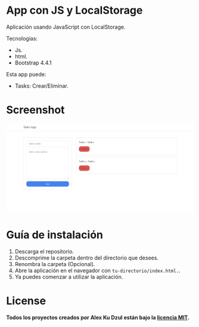 # App con JS y LocalStorage
Aplicación usando JavaScript con LocalStorage.

Tecnologías:
- Js.
- html.
- Bootstrap 4.4.1

Esta app puede:
- Tasks: Crear/Eliminar.

# Screenshot
![](screenshot.png)

# Guía de instalación
1. Descarga el repositorio.
2. Descomprime la carpeta dentro del directorio que desees.
3. Renombra la carpeta (Opcional).
4. Abre la aplicación en el navegador con `tu-directorio/index.html.`.
5. Ya puedes comenzar a utilizar la aplicación.
# License

#### Todos los proyectos creados por Alex Ku Dzul están bajo la [licencia MIT](https://opensource.org/licenses/MIT).